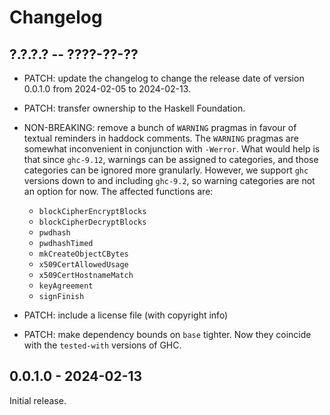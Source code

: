 # Changelog

## ?.?.?.? -- ????-??-??

* PATCH: update the changelog to change the release date of version 0.0.1.0 from
  2024-02-05 to 2024-02-13.
* PATCH: transfer ownership to the Haskell Foundation.
* NON-BREAKING: remove a bunch of `WARNING` pragmas in favour of textual
  reminders in haddock comments. The `WARNING` pragmas are somewhat inconvenient
  in conjunction with `-Werror`. What would help is that since `ghc-9.12`,
  warnings can be assigned to categories, and those categories can be ignored
  more granularly. However, we support `ghc` versions down to and including
  `ghc-9.2`, so warning categories are not an option for now. The affected
  functions are:

  - `blockCipherEncryptBlocks`
  - `blockCipherDecryptBlocks`
  - `pwdhash`
  - `pwdhashTimed`
  - `mkCreateObjectCBytes`
  - `x509CertAllowedUsage`
  - `x509CertHostnameMatch`
  - `keyAgreement`
  - `signFinish`
* PATCH: include a license file (with copyright info)
* PATCH: make dependency bounds on `base` tighter. Now they coincide with the
  `tested-with` versions of GHC.

## 0.0.1.0 - 2024-02-13

Initial release.
